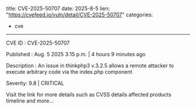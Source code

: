  
title: CVE-2025-50707
date: 2025-8-5
lien: "https://cvefeed.io/vuln/detail/CVE-2025-50707"
categories:
  - cve
---

CVE ID : CVE-2025-50707

Published :  Aug. 5
2025
3:15 p.m. | 4 hours
9 minutes ago

Description : An issue in thinkphp3 v.3.2.5 allows a remote attacker to execute arbitrary code via the index.php component

Severity: 9.8 | CRITICAL

Visit the link for more details
such as CVSS details
affected products
timeline
and more...
